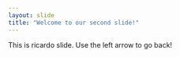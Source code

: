 ```yaml
---
layout: slide
title: "Welcome to our second slide!"
---
```

This is ricardo slide.
Use the left arrow to go back!
